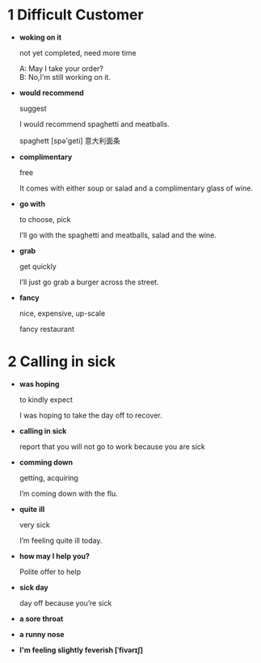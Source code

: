 1 Difficult Customer
====================

+  **woking on it**  
    
    not yet completed, need more time

    >
    A: May I take your order?  
    B: No,I'm still working on it.

+   **would recommend**

    suggest
    
    >
    I would recommend spaghetti and meatballs.
    >
    spaghett [spə'ɡeti] 意大利面条  
    
+  **complimentary**

    free
    
    >
    It comes with either soup or salad and a complimentary glass of wine.
    
+  **go with**

    to choose, pick

    >
    I’ll go with the spaghetti and meatballs, salad and the wine.

+  **grab**

    get quickly
    
    >
    I’ll just go grab a burger across the street.

+  **fancy**

    nice, expensive, up-scale
    
    >
    fancy restaurant


2 Calling in sick
=================

+   **was hoping**

    to kindly expect
    
    >
    I was hoping to take the day off to recover.

+   **calling in sick**

    report that you will not go to work because you are sick

+   **comming down**

    getting, acquiring
    
    >
    I’m coming down with the flu.

+   **quite ill**

    very sick
    
    >
    I’m feeling quite ill today.

+   **how may I help you?**

    Polite offer to help

+   **sick day**

    day off because you’re sick

+   **a sore throat**

+   **a runny nose**

+   **I'm feeling slightly feverish  [ˈfivərɪʃ]**   
